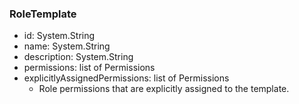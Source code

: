 ### RoleTemplate
- id: System.String
- name: System.String
- description: System.String
- permissions: list of Permissions
- explicitlyAssignedPermissions: list of Permissions
  - Role permissions that are explicitly assigned to the template.
